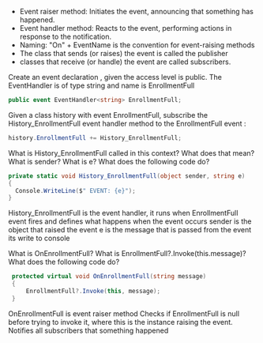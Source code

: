* Event raiser method: Initiates the event, announcing that something has happened.
* Event handler method: Reacts to the event, performing actions in response to the notification.
* Naming: "On" + EventName is the convention for event-raising methods
* The class that sends (or raises) the event is called the publisher
* classes that receive (or handle) the event are called subscribers.

Create an event declaration , given the access level is public. The EventHandler is of type string and name is EnrollmentFull

```c#
public event EventHandler<string> EnrollmentFull;
```
Given a class history with event EnrollmentFull, subscribe the History_EnrollmentFull event handler method to the EnrollmentFull event :
```c#
history.EnrollmentFull += History_EnrollmentFull;
```
What is History_EnrollmentFull called in this context? What does that mean?
What is sender?
What is e?
What does the following code do?
```c#
private static void History_EnrollmentFull(object sender, string e)
{
  Console.WriteLine($" EVENT: {e}");
}
```
History_EnrollmentFull is the event handler, it runs when EnrollmentFull event fires and defines what happens when the event occurs
sender is the object that raised the event
e is the message that is passed from the event
its write to console

What is OnEnrollmentFull?
What is EnrollmentFull?.Invoke(this.message)?
What does the following code do?
```c#
 protected virtual void OnEnrollmentFull(string message)
 {
     EnrollmentFull?.Invoke(this, message);
 }
```
OnEnrollmentFull is event raiser method
Checks if EnrollmentFull is null before trying to invoke it, where this is the instance raising the event.
Notifies all subscribers that something happened
